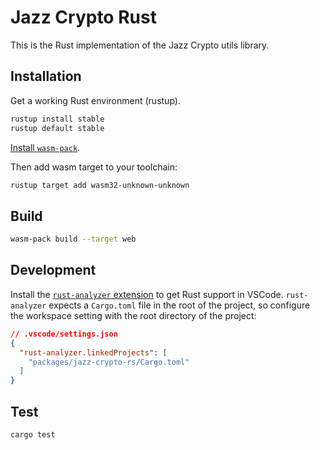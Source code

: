 # Jazz Crypto Rust

This is the Rust implementation of the Jazz Crypto utils library.

## Installation

Get a working Rust environment (rustup). 

```bash
rustup install stable
rustup default stable
```

[Install `wasm-pack`](https://rustwasm.github.io/wasm-pack/installer/).

Then add wasm target to your toolchain:

```bash
rustup target add wasm32-unknown-unknown
```

## Build

```bash
wasm-pack build --target web
```

## Development

Install the [`rust-analyzer` extension](https://marketplace.visualstudio.com/items?itemName=rust-lang.rust-analyzer) to get Rust support in VSCode. `rust-analyzer` expects a `Cargo.toml` file in the root of the project, so configure the workspace setting with the root directory of the project:

```json
// .vscode/settings.json
{
  "rust-analyzer.linkedProjects": [
    "packages/jazz-crypto-rs/Cargo.toml"
  ]
}
```


## Test

```bash
cargo test
```
